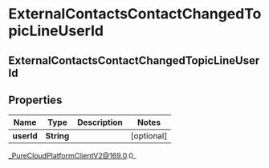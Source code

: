 # ExternalContactsContactChangedTopicLineUserId

## ExternalContactsContactChangedTopicLineUserId

## Properties

|Name | Type | Description | Notes|
|------------ | ------------- | ------------- | -------------|
| **userId** | **String** |  | [optional] |



_PureCloudPlatformClientV2@169.0.0_
